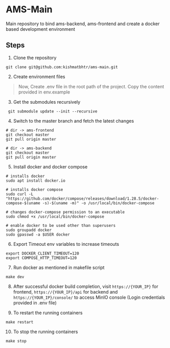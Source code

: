 # AMS-Main

Main repository to bind ams-backend, ams-frontend and create a docker based development environment

## Steps

1. Clone the repository

```
git clone git@github.com:kishmatbhtr/ams-main.git
```

2. Create environment files

> Now, Create .env file in the root path of the project. Copy the content provided in env.example

3. Get the submodules recursively

```
 git submodule update --init --recursive
```

4. Switch to the master branch and fetch the latest changes

```
# dir -> ams-frontend
git checkout master
git pull origin master

# dir -> ams-backend
git checkout master
git pull origin master
```

5. Install docker and docker compose

```
# installs docker
sudo apt install docker.io

# installs docker compose
sudo curl -L "https://github.com/docker/compose/releases/download/1.28.5/docker-compose-$(uname -s)-$(uname -m)" -o /usr/local/bin/docker-compose

# changes docker-compose permission to an executable
sudo chmod +x /usr/local/bin/docker-compose

# enable docker to be used other than superusers
sudo groupadd docker
sudo gpasswd -a $USER docker

```

6. Export Timeout env variables to increase timeouts

```
export DOCKER_CLIENT_TIMEOUT=120
export COMPOSE_HTTP_TIMEOUT=120
```

7. Run docker as mentioned in makefile script

```
make dev
```

8. After successful docker build completion, visit `https://{YOUR_IP}` for frontend, `https://{YOUR_IP}/api` for backend and `https://{YOUR_IP}/console/` to access MinIO console (Login credentials provided in .env file)

9. To restart the running containers

```
make restart
```

10. To stop the running containers

```
make stop
```
